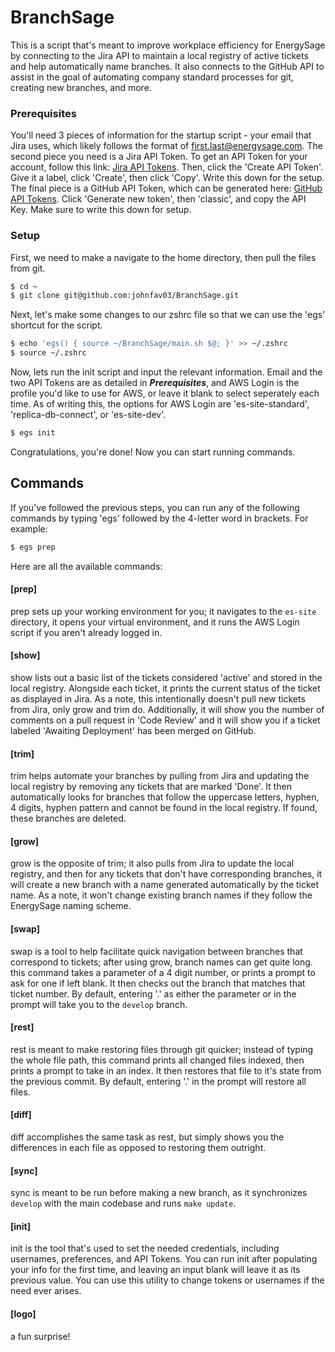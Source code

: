 # BranchSage #
This is a script that's meant to improve workplace efficiency for EnergySage by connecting to the Jira API to maintain a local registry of active tickets and help automatically name branches. It also connects to the GitHub API to assist in the goal of automating company standard processes for git, creating new branches, and more.
### Prerequisites ###
You'll need 3 pieces of information for the startup script - your email that Jira uses, which likely follows the format of first.last@energysage.com. The second piece you need is a Jira API Token. To get an API Token for your account, follow this link: [Jira API Tokens](https://id.atlassian.com/manage-profile/security/api-tokens). Then, click the 'Create API Token'. Give it a label, click 'Create', then click 'Copy'. Write this down for the setup. The final piece is a GitHub API Token, which can be generated here: [GitHub API Tokens](https://github.com/settings/tokens). Click 'Generate new token', then 'classic', and copy the API Key. Make sure to write this down for setup.
### Setup ###
First, we need to make a navigate to the home directory, then pull the files from git.
```bash
$ cd ~
$ git clone git@github.com:johnfav03/BranchSage.git
```
Next, let's make some changes to our zshrc file so that we can use the 'egs' shortcut for the script.
```bash
$ echo 'egs() { source ~/BranchSage/main.sh $@; }' >> ~/.zshrc
$ source ~/.zshrc
```
Now, lets run the init script and input the relevant information. Email and the two API Tokens are as detailed in ***Prerequisites***, and AWS Login is the profile you'd like to use for AWS, or leave it blank to select seperately each time. As of writing this, the options for AWS Login are 'es-site-standard', 'replica-db-connect', or 'es-site-dev'.
```bash
$ egs init
```
Congratulations, you're done! Now you can start running commands.
## Commands ##
If you've followed the previous steps, you can run any of the following commands by typing 'egs' followed by the 4-letter word in brackets. For example:
```bash
$ egs prep
```
Here are all the available commands:
#### [prep] #### 

prep sets up your working environment for you; it navigates to the `es-site` directory, it opens your virtual environment, and it runs the AWS Login script if you aren't already logged in.
#### [show] #### 

show lists out a basic list of the tickets considered 'active' and stored in the local registry. Alongside each ticket, it prints the current status of the ticket as displayed in Jira. As a note, this intentionally doesn't pull new tickets from Jira, only grow and trim do. Additionally, it will show you the number of comments on a pull request in 'Code Review' and it will show you if a ticket labeled 'Awaiting Deployment' has been merged on GitHub.
#### [trim] #### 

trim helps automate your branches by pulling from Jira and updating the local registry by removing any tickets that are marked 'Done'. It then automatically looks for branches that follow the uppercase letters, hyphen, 4 digits, hyphen pattern and cannot be found in the local registry. If found, these branches are deleted.
#### [grow] #### 

grow is the opposite of trim; it also pulls from Jira to update the local registry, and then for any tickets that don't have corresponding branches, it will create a new branch with a name generated automatically by the ticket name. As a note, it won't change existing branch names if they follow the EnergySage naming scheme.
#### [swap] #### 

swap is a tool to help facilitate quick navigation between branches that correspond to tickets; after using grow, branch names can get quite long. this command takes a parameter of a 4 digit number, or prints a prompt to ask for one if left blank. It then checks out the branch that matches that ticket number. By default, entering '.' as either the parameter or in the prompt will take you to the `develop` branch.
#### [rest] #### 

rest is meant to make restoring files through git quicker; instead of typing the whole file path, this command prints all changed files indexed, then prints a prompt to take in an index. It then restores that file to it's state from the previous commit. By default, entering '.' in the prompt will restore all files.
#### [diff] #### 

diff accomplishes the same task as rest, but simply shows you the differences in each file as opposed to restoring them outright.
#### [sync] #### 

sync is meant to be run before making a new branch, as it synchronizes `develop` with the main codebase and runs `make update`.
#### [init] ####

init is the tool that's used to set the needed credentials, including usernames, preferences, and API Tokens. You can run init after populating your info for the first time, and leaving an input blank will leave it as its previous value. You can use this utility to change tokens or usernames if the need ever arises.
#### [logo] ####

a fun surprise!
